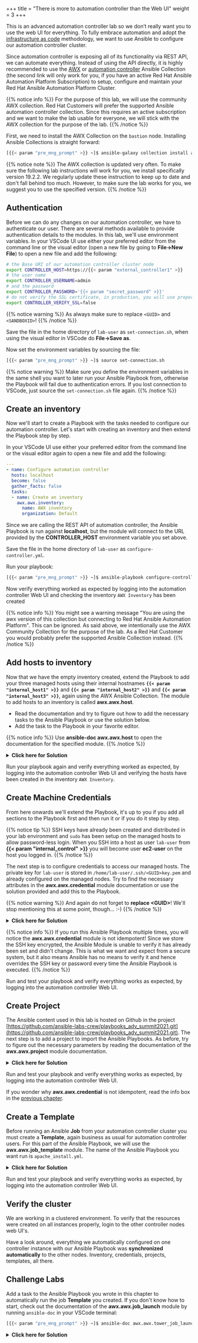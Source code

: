 +++
title = "There is more to automation controller than the Web UI"
weight = 3
+++

This is an advanced automation controller lab so we don’t really want you to use the web UI for everything. To fully embrace automation and adopt the [infrastructure as code](https://en.wikipedia.org/wiki/Infrastructure_as_code) methodology, we want to use Ansible to configure our automation controller cluster.

Since automation controller is exposing all of its functionality via REST API, we can automate everything. Instead of using the API directly, it is highly recommended to use the [AWX](https://github.com/ansible/awx/tree/devel/awx_collection) or [automation controller](https://cloud.redhat.com/ansible/automation-hub/repo/published/ansible/controller) Ansible Collection (the second link will only work for you, if you have an active Red Hat Ansible Automation Platform Subscription) to setup, configure and maintain your Red Hat Ansible Automation Platform Cluster.

{{% notice info %}}
For the purpose of this lab, we will use the community AWX collection. Red Hat Customers will prefer the supported Ansible automation controller collection. Since this requires an active subscription and we want to make the lab usable for everyone, we will stick with the AWX collection for the purpose of the lab.
{{% /notice %}}

First, we need to install the AWX Collection on the `bastion` node. Installing Ansible Collections is straight forward:

```bash
[{{< param "pre_mng_prompt" >}} ~]$ ansible-galaxy collection install awx.awx:19.2.2
```

{{% notice note %}}
The AWX collection is updated very often. To make sure the following lab instructions will work for you, we install specifically version 19.2.2. We regularly update these instruction to keep up to date and don't fall behind too much. However, to make sure the lab works for you, we suggest you to use the specified version.
{{% /notice %}}

## Authentication

Before we can do any changes on our automation controller, we have to authenticate our user. There are several methods available to provide authentication details to the modules. In this lab, we'll use environment variables. In your VSCode UI use either your preferred editor from the command line or the visual editor (open a new file by going to **File->New File**) to open a new file and add the following:

```bash
# the Base URI of our automation controller cluster node
export CONTROLLER_HOST=https://{{< param "external_controller1" >}}
# the user name
export CONTROLLER_USERNAME=admin
# and the password
export CONTROLLER_PASSWORD='{{< param "secret_password" >}}'
# do not verify the SSL certificate, in production, you will use proper SSL certificates and not need this option or set it to True
export CONTROLLER_VERIFY_SSL=false
```

{{% notice warning %}}
As always make sure to replace `<GUID>` and `<SANDBOXID>`!
{{% /notice %}}

Save the file in the home directory of `lab-user` as `set-connection.sh`, when using the visual editor in VSCode do **File->Save as**.

Now set the environment variables by sourcing the file:

```bash
[{{< param "pre_mng_prompt" >}} ~]$ source set-connection.sh
```

{{% notice warning %}}
Make sure you define the environment variables in the same shell you want to later run your Ansible Playbook from, otherwise the Playbook will fail due to authentication errors. If you lost connection to VSCode, just source the `set-connection.sh` file again.
{{% /notice %}}

## Create an inventory

Now we'll start to create a Playbook with the tasks needed to configure our automation controller. Let's start with creating an inventory and then extend the Playbook step by step.

In your VSCode UI use either your preferred editor from the command line or the visual editor again to open a new file and add the following:

```yaml
---
- name: Configure automation controller
  hosts: localhost
  become: false
  gather_facts: false
  tasks:
  - name: Create an inventory
    awx.awx.inventory:
      name: AWX inventory
      organization: Default
```

Since we are calling the REST API of automation controller, the Ansible Playbook is run against **localhost**, but the module will connect to the URL provided by the **CONTROLLER_HOST** environment variable you set above.

Save the file in the home directory of `lab-user` as `configure-controller.yml`.

Run your playbook:

```bash
[{{< param "pre_mng_prompt" >}} ~]$ ansible-playbook configure-controller.yml
```

 Now verify everything worked as expected by logging into the automation controller Web UI and checking the inventory `AWX Inventory` has been created

{{% notice info %}}
You might see a warning message "You are using the awx version of this collection but connecting to Red Hat Ansible Automation Platform". This can be ignored. As said above, we intentionally use the AWX Community Collection for the purpose of the lab. As a Red Hat Customer you would probably prefer the supported Ansible Collection instead.
{{% /notice %}}

## Add hosts to inventory

Now that we have the empty inventory created, extend the Playbook to add your three managed hosts using their internal hostnames **`{{< param "internal_host1" >}}`** and **`{{< param "internal_host2" >}}`** and **`{{< param "internal_host3" >}}`**, again using the AWX Ansible Collection. The module to add hosts to an inventory is called **awx.awx.host**.

- Read the documentation and try to figure out how to add the necessary tasks to the Ansible Playbook or use the solution below.
- Add the task to the Playbook in your favorite editor.

{{% notice info %}}
Use **ansible-doc awx.awx.host** to open the documentation for the specified module.
{{% /notice %}}

<details><summary><b>Click here for Solution</b></summary>
<hr/>
<p>

```yaml
---
- name: Configure automation controller
  hosts: localhost
  become: false
  gather_facts: false
  tasks:
  - name: Create an inventory
    awx.awx.inventory:
      name: AWX inventory
      organization: Default
  - name: Add hosts to inventory
    awx.awx.host:
      name: "{{  item }}"
      inventory: AWX inventory
      state: present
    loop:
      - {{< param "internal_host1" >}}
      - {{< param "internal_host2" >}}
      - {{< param "internal_host3" >}}
```

</p>
<hr/>
</details>

Run your playbook again and verify everything worked as expected, by logging into the automation controller Web UI and verifying the hosts have been created in the inventory `AWX Inventory`.

## Create Machine Credentials

From here onwards we'll extend the Playbook, it's up to you if you add all sections to the Playbook first and then run it or if you do it step by step.

{{% notice tip %}}
SSH keys have already been created and distributed in your lab environment and `sudo` has been setup on the managed hosts to allow password-less login. When you SSH into a host as user `lab-user` from **{{< param "internal_control" >}}** you will become user **ec2-user** on the host you logged in.
{{% /notice %}}

The next step is to configure credentials to access our managed hosts. The private key for `lab-user` is stored in `/home/lab-user/.ssh/<GUID>key.pem` and already configured on the managed nodes. Try to find the necessary attributes in the **awx.awx.credential** module documentation or use the solution provided and add this to the Playbook.

{{% notice warning %}}
And again do not forget to **replace \<GUID>**! We'll stop mentioning this at some point, though... :-)
{{% /notice %}}

<details><summary><b>Click here for Solution</b></summary>
<hr/>
<p>

```yaml
---
- name: Configure automation controller
  hosts: localhost
  become: false
  gather_facts: false
  tasks:
  - name: Create an inventory
    awx.awx.inventory:
      name: AWX inventory
      organization: Default
  - name: Add hosts to inventory
    awx.awx.host:
      name: "{{  item }}"
      inventory: AWX inventory
      state: present
    loop:
      - {{< param "internal_host1" >}}
      - {{< param "internal_host2" >}}
  - name: Machine Credentials
    awx.awx.credential:
      name: AWX Credentials
      kind: ssh
      organization: Default
      inputs:
        username: ec2-user
        ssh_key_data: "{{ lookup('file', '~/.ssh/<GUID>key.pem' ) }}"
```

</p>
<hr/>
</details>

{{% notice info %}}
If you run this Ansible Playbook multiple times, you will notice the **awx.awx.credential** module is not idempotent! Since we store the SSH key encrypted, the Ansible Module is unable to verify it has already been set and didn't change. This is what we want and expect from a secure system, but it also means Ansible has no means to verify it and hence overrides the SSH key or password every time the Ansible Playbook is executed.
{{% /notice %}}

Run and test your playbook and verify everything works as expected, by logging into the automation controller Web UI.

## Create Project

The Ansible content used in this lab is hosted on Github in the project [https://github.com/ansible-labs-crew/playbooks_adv_summit2021.git](https://github.com/ansible-labs-crew/playbooks_adv_summit2021.git). The next step is to add a project to import the Ansible Playbooks. As before, try to figure out the necessary parameters by reading the documentation of the **awx.awx.project** module documentation.

<details><summary><b>Click here for Solution</b></summary>
<hr/>
<p>

```yaml
---
- name: Configure automation controller
  hosts: localhost
  become: false
  gather_facts: false
  tasks:
  - name: Create an inventory
    awx.awx.inventory:
      name: AWX inventory
      organization: Default
  - name: Add hosts to inventory
    awx.awx.host:
      name: "{{  item }}"
      inventory: AWX inventory
      state: present
    loop:
      - {{< param "internal_host1" >}}
      - {{< param "internal_host2" >}}
  - name: Machine Credentials
    awx.awx.credential:
      name: AWX Credentials
      kind: ssh
      organization: Default
      inputs:
        username: ec2-user
        ssh_key_data: "{{ lookup('file', '~/.ssh/aws-private.pem' ) }}"
  - name: AWX Project
    awx.awx.project:
      name: AWX Project
      organization: Default
      state: present
      scm_update_on_launch: True
      scm_delete_on_update: True
      scm_type: git
      scm_url: https://github.com/ansible-labs-crew/playbooks_adv_summit2021.git
```

</p>
<hr/>
</details>

Run and test your playbook and verify everything works as expected, by logging into the automation controller Web UI.

If you wonder why **awx.awx.credential** is not idempotent, read the info box in the [previous chapter](#create-machine-credentials).

## Create a Template

Before running an Ansible **Job** from your automation controller cluster you must create a **Template**, again business as usual for automation controller users. For this part of the Ansible Playbook, we will use the **awx.awx.job_template** module. The name of the Ansible Playbook you want run is `apache_install.yml`.

<details><summary><b>Click here for Solution</b></summary>
<hr/>
<p>

```yaml
---
- name: Configure automation controller
  hosts: localhost
  become: false
  gather_facts: false
  tasks:
  - name: Create an inventory
    awx.awx.inventory:
      name: AWX inventory
      organization: Default
  - name: Add hosts to inventory
    awx.awx.host:
      name: "{{  item }}"
      inventory: AWX inventory
      state: present
    loop:
      - {{< param "internal_host1" >}}
      - {{< param "internal_host2" >}}
  - name: Machine Credentials
    awx.awx.credential:
      name: AWX Credentials
      kind: ssh
      organization: Default
      inputs:
        username: ec2-user
        ssh_key_data: "{{ lookup('file', '~/.ssh/aws-private.pem' ) }}"
  - name: AWX Project
    awx.awx.project:
      name: AWX Project
      organization: Default
      state: present
      scm_update_on_launch: True
      scm_delete_on_update: True
      scm_type: git
      scm_url: https://github.com/ansible-labs-crew/playbooks_adv_summit2021.git
  - name: AWX Job Template
    awx.awx.job_template:
      name: Install Apache
      organization: Default
      state: present
      inventory: AWX inventory
      become_enabled: True
      playbook: apache_install.yml
      project: AWX Project
      credential: AWX Credentials

```

</p>
<hr/>
</details>

Run and test your playbook and verify everything works as expected, by logging into the automation controller Web UI.

## Verify the cluster

We are working in a clustered environment. To verify that the resources were created on all instances properly, login to the other controller nodes web UI's.

Have a look around, everything we automatically configured on one controller instance with our Ansible Playbook was **synchronized automatically** to the other nodes. Inventory, credentials, projects, templates, all there.

## Challenge Labs

Add a task to the Ansible Playbook you wrote in this chapter to automatically run the job **Template** you created. If you don't know how to start, check out the documentation of the **awx.awx.job_launch** module by running `ansible-doc` in your VSCode terminal:

```bash
[{{< param "pre_mng_prompt" >}} ~]$ ansible-doc awx.awx.tower_job_launch
```

<details><summary><b>Click here for Solution</b></summary>
<hr/>
<p>

This is a Challenge Lab! No solution here.

</p>
<hr/>
</details>
